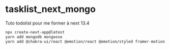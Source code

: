 # tasklist_next_mongo
Tuto todolist pour me former à next 13.4

```bash
npx create-next-app@latest
yarn add mongodb mongoose
yarn add @chakra-ui/react @emotion/react @emotion/styled framer-motion @chakra-ui/icons
```
